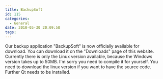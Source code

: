 ```yaml
---
title: BackupSoft
id: 115
categories:
  - General
date: 2010-05-30 20:09:58
tags:
---
```


Our backup application "BackupSoft" is now officially available for download. You can download it on the "Downloads" page of this website. Currently there is only the Linux version available, because the Windows version takes up to 50MB. I'm sorry you need to compile it for yourself. You need to download the linux version if you want to have the source code. Further Qt needs to be installed.